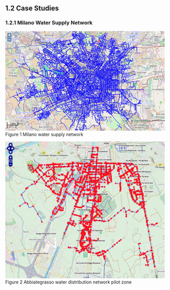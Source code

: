 ## 1.2 Case Studies

### 1.2.1 Milano Water Supply Network

![ch01_1](../assets/fig/ch01_1-IW_Milano_full_network.png)
Figure 1 Milano water supply network

![ch01_2](../assets/fig/ch01_2-IW_Abb_network.png)
Figure 2 Abbiategrasso water distribution network pilot zone

